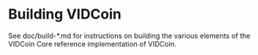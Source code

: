 Building VIDCoin
================

See doc/build-*.md for instructions on building the various
elements of the VIDCoin Core reference implementation of VIDCoin.
